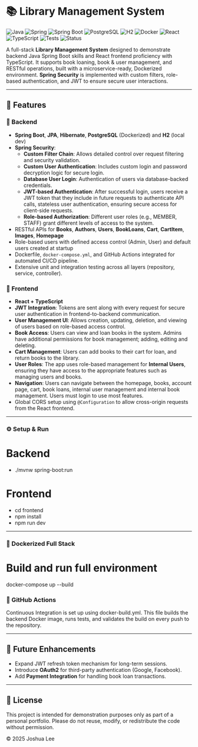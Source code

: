 # 📚 Library Management System

![Java](https://img.shields.io/badge/Java-17-blue?style=flat&logo=java)
![Spring](https://img.shields.io/badge/Spring-6DB33F?logo=spring&logoColor=white)
![Spring Boot](https://img.shields.io/badge/Spring%20Boot-3.2-green?style=flat&logo=springboot)
![PostgreSQL](https://img.shields.io/badge/PostgreSQL-Dockerized-blue?style=flat&logo=postgresql)
![H2](https://img.shields.io/badge/H2_DB-0066CC?logo=databricks&logoColor=white)
![Docker](https://img.shields.io/badge/Docker-2496ED?logo=docker&logoColor=white)
![React](https://img.shields.io/badge/React-TypeScript-61DAFB?style=flat&logo=react)
![TypeScript](https://img.shields.io/badge/TypeScript-3178C6?logo=typescript&logoColor=white)
![Tests](https://img.shields.io/badge/Tests-Passing-brightgreen?style=flat&logo=testing-library)
![Status](https://img.shields.io/badge/Project-Complete-brightgreen)

A full-stack **Library Management System** designed to demonstrate backend Java Spring Boot skills and React frontend proficiency with TypeScript. It supports book loaning, book & user management, and RESTful operations, built with a microservice-ready, Dockerized environment. **Spring Security** is implemented with custom filters, role-based authentication, and JWT to ensure secure user interactions.

---

## 🚀 Features

### 🧠 Backend
- **Spring Boot**, **JPA**, **Hibernate**, **PostgreSQL** (Dockerized) and **H2** (local dev)
- **Spring Security**: 
  - **Custom Filter Chain**: Allows detailed control over request filtering and security validation.
  - **Custom User Authentication**: Includes custom login and password decryption logic for secure login.
  - **Database User Login**: Authentication of users via database-backed credentials.  
  - **JWT-based Authentication**: After successful login, users receive a JWT token that they include in future requests to authenticate API calls, stateless user authentication, ensuring secure access for client-side requests.
  - **Role-based Authorization**: Different user roles (e.g., MEMBER, STAFF) grant different levels of access to the system.
- RESTful APIs for **Books**, **Authors**, **Users**, **BookLoans**, **Cart**, **CartItem**, **Images**, **Homepage**
- Role-based users with defined access control (Admin, User) and default users created at startup 
- Dockerfile, `docker-compose.yml`, and GitHub Actions integrated for automated CI/CD pipeline.
- Extensive unit and integration testing across all layers (repository, service, controller).

### 🎨 Frontend
- **React + TypeScript**
- **JWT Integration**: Tokens are sent along with every request for secure user authentication in frontend-to-backend communication. 
- **User Management UI**: Allows creation, updating, deletion, and viewing of users based on role-based access control.
- **Book Access**: Users can view and loan books in the system. Admins have additional permissions for book management; adding, editing and deleting.
- **Cart Management**: Users can add books to their cart for loan, and return books to the library.
- **User Roles**: The app uses role-based management for **Internal Users**, ensuring they have access to the appropriate features such as managing users and books.
- **Navigation**: Users can navigate between the homepage, books, account page, cart, book loans, internal user management and internal book management. Users must login to use most features.
- Global CORS setup using `@Configuration` to allow cross-origin requests from the React frontend.

---

### ⚙️ Setup & Run

# Backend
- ./mvnw spring-boot:run

# Frontend
- cd frontend
- npm install
- npm run dev

---

### 🐳 Dockerized Full Stack

# Build and run full environment
docker-compose up --build

### 🔁 GitHub Actions

Continuous Integration is set up using docker-build.yml. This file builds the backend Docker image, runs tests, and validates the build on every push to the repository.

---

## 🎯 Future Enhancements
- Expand JWT refresh token mechanism for long-term sessions.
- Introduce **OAuth2** for third-party authentication (Google, Facebook).
- Add **Payment Integration** for handling book loan transactions.

---

## 📝 License

This project is intended for demonstration purposes only as part of a personal portfolio.
Please do not reuse, modify, or redistribute the code without permission.

© 2025 Joshua Lee